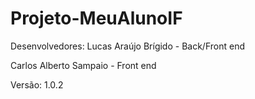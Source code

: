 # Projeto-MeuAlunoIF

Desenvolvedores:
Lucas Araújo Brígido - Back/Front end


Carlos Alberto Sampaio  - Front end


Versão: 1.0.2
